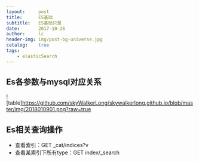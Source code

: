 ```yaml
---
layout:     post
title:      ES基础
subtitle:   ES基础只是
date:       2017-10-26
author:     lc
header-img: img/post-bg-universe.jpg
catalog:    true
tags:
    - elasticSearch
---
```


## Es各参数与mysql对应关系
![table]https://github.com/skyWalkerLong/skywalkerlong.github.io/blob/master/img/2018010901.png?raw=true


## Es相关查询操作
- 查看索引：GET _cat/indices?v
- 查看某索引下所有type：GET index/_search 



